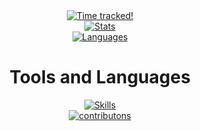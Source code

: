 <div align="center">
  <a href="https://github.com/thekushdhingra/">
    <img src="https://github-readme-stats.hackclub.dev/api/wakatime?username=964&api_domain=hackatime.hackclub.com&&custom_title=Hackatime+Stats&layout=compact&cache_seconds=0&langs_count=8&theme=tokyonight" alt="Time tracked!" />
  </a>
</div>
<div align="center">
  <a href="https://github.com/thekushdhingra">
    <img src="https://github-readme-stats.vercel.app/api?username=thekushdhingra&theme=catppuccin_mocha&show_icons=true&hide_border=true" alt="Stats" />
  </a>
</div>
<div align="center">
  <a href="https://github.com/thekushdhingra">
    <img src="https://github-readme-stats.vercel.app/api/top-langs/?username=thekushdhingra&theme=catppuccin_mocha&show_icons=true&layout=donut&hide_border=true"     alt="Languages"/>
  </a>
</div>
<div align="center">
  <h1>Tools and Languages</h1>
  <a href="https://github.com/thekushdhingra">
    <img src="https://skillicons.dev/icons?i=python,flask,selenium,html,css,javascript,ts,bash,react,nodejs,express,nextjs,git,github,postgresql,sqlite,figma,vscode,pycharm,vite,bootstrap,tailwind,npm,firebase,godot&theme=light&perline=5" alt="Skills" />
  </a>
</div>
<div align="center">
    <a href="https://github.com/thekushdhingra">
        <img src="https://raw.githubusercontent.com/thekushdhingra/thekushdhingra/refs/heads/output/snake.svg" alt="contributons" />
    </a>
</div>

